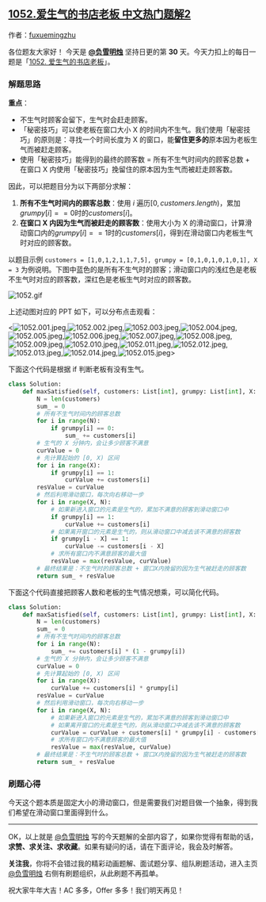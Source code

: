 ## [1052.爱生气的书店老板 中文热门题解2](https://leetcode.cn/problems/grumpy-bookstore-owner/solutions/100000/yong-mi-mi-ji-qiao-wan-liu-zhu-zui-duo-d-py41)

作者：[fuxuemingzhu](https://leetcode.cn/u/fuxuemingzhu)

各位题友大家好！ 今天是 **[@负雪明烛](/u/fuxuemingzhu/)** 坚持日更的第 **30** 天。今天力扣上的每日一题是「[1052. 爱生气的书店老板](https://leetcode-cn.com/problems/grumpy-bookstore-owner/)」。


### 解题思路


**重点**：

- 不生气时顾客会留下，生气时会赶走顾客。
- 「秘密技巧」可以使老板在窗口大小 X 的时间内不生气。我们使用「秘密技巧」的原则是：寻找一个时间长度为 X 的窗口，能**留住更多的**原本因为老板生气而被赶走顾客。
- 使用「秘密技巧」能得到的最终的顾客数 = 所有不生气时间内的顾客总数 + 在窗口 X 内使用「秘密技巧」挽留住的原本因为生气而被赶走顾客数。


因此，可以把题目分为以下两部分求解：

1. **所有不生气时间内的顾客总数**：使用 $i$ 遍历$[0, customers.length)$，累加$grumpy[i] == 0$时的$customers[i]$。
2. **在窗口 X 内因为生气而被赶走的顾客数**：使用大小为 X 的滑动窗口，计算滑动窗口内的$grumpy[i] == 1$时的$customers[i]$，得到在滑动窗口内老板生气时对应的顾客数。


以题目示例 `customers = [1,0,1,2,1,1,7,5], grumpy = [0,1,0,1,0,1,0,1], X = 3` 为例说明。下图中蓝色的是所有不生气时的顾客；滑动窗口内的浅红色是老板不生气时对应的顾客数，深红色是老板生气时对应的顾客数。

![1052.gif](https://pic.leetcode-cn.com/1614039086-cncRAt-1052.gif)

上述动图对应的 PPT 如下，可以分布点击观看：

<![1052.001.jpeg](https://pic.leetcode-cn.com/1614039108-jttVFu-1052.001.jpeg),![1052.002.jpeg](https://pic.leetcode-cn.com/1614039108-UIKADz-1052.002.jpeg),![1052.003.jpeg](https://pic.leetcode-cn.com/1614039108-wWGRFz-1052.003.jpeg),![1052.004.jpeg](https://pic.leetcode-cn.com/1614039108-NhwzzS-1052.004.jpeg),![1052.005.jpeg](https://pic.leetcode-cn.com/1614039108-qTIsWd-1052.005.jpeg),![1052.006.jpeg](https://pic.leetcode-cn.com/1614039108-UIwbKV-1052.006.jpeg),![1052.007.jpeg](https://pic.leetcode-cn.com/1614039108-BUrfsP-1052.007.jpeg),![1052.008.jpeg](https://pic.leetcode-cn.com/1614039108-AuUuLX-1052.008.jpeg),![1052.009.jpeg](https://pic.leetcode-cn.com/1614039108-aAbyqy-1052.009.jpeg),![1052.010.jpeg](https://pic.leetcode-cn.com/1614039108-nAyLEA-1052.010.jpeg),![1052.011.jpeg](https://pic.leetcode-cn.com/1614039108-JEPNpW-1052.011.jpeg),![1052.012.jpeg](https://pic.leetcode-cn.com/1614039108-kyBkNY-1052.012.jpeg),![1052.013.jpeg](https://pic.leetcode-cn.com/1614039108-xaRWub-1052.013.jpeg),![1052.014.jpeg](https://pic.leetcode-cn.com/1614039108-BttzUr-1052.014.jpeg),![1052.015.jpeg](https://pic.leetcode-cn.com/1614039108-nEVEJF-1052.015.jpeg)>







下面这个代码是根据 if 判断老板有没有生气。

```Python []
class Solution:
    def maxSatisfied(self, customers: List[int], grumpy: List[int], X: int) -> int:
        N = len(customers)
        sum_ = 0
        # 所有不生气时间内的顾客总数
        for i in range(N):
            if grumpy[i] == 0:
                sum_ += customers[i]
        # 生气的 X 分钟内，会让多少顾客不满意
        curValue = 0
        # 先计算起始的 [0, X) 区间
        for i in range(X):
            if grumpy[i] == 1:
                curValue += customers[i]
        resValue = curValue
        # 然后利用滑动窗口，每次向右移动一步
        for i in range(X, N):
            # 如果新进入窗口的元素是生气的，累加不满意的顾客到滑动窗口中
            if grumpy[i] == 1:
                curValue += customers[i]
            # 如果离开窗口的元素是生气的，则从滑动窗口中减去该不满意的顾客数
            if grumpy[i - X] == 1:
                curValue -= customers[i - X]
            # 求所有窗口内不满意顾客的最大值
            resValue = max(resValue, curValue)
        # 最终结果是：不生气时的顾客总数 + 窗口X内挽留的因为生气被赶走的顾客数
        return sum_ + resValue
```

下面这个代码直接把顾客人数和老板的生气情况想乘，可以简化代码。

```Python []
class Solution:
    def maxSatisfied(self, customers: List[int], grumpy: List[int], X: int) -> int:
        N = len(customers)
        sum_ = 0
        # 所有不生气时间内的顾客总数
        for i in range(N):
            sum_ += customers[i] * (1 - grumpy[i])
        # 生气的 X 分钟内，会让多少顾客不满意
        curValue = 0
        # 先计算起始的 [0, X) 区间
        for i in range(X):
            curValue += customers[i] * grumpy[i]
        resValue = curValue
        # 然后利用滑动窗口，每次向右移动一步
        for i in range(X, N):
            # 如果新进入窗口的元素是生气的，累加不满意的顾客到滑动窗口中
            # 如果离开窗口的元素是生气的，则从滑动窗口中减去该不满意的顾客数
            curValue = curValue + customers[i] * grumpy[i] - customers[i - X] * grumpy[i - X]
            # 求所有窗口内不满意顾客的最大值
            resValue = max(resValue, curValue)
        # 最终结果是：不生气时的顾客总数 + 窗口X内挽留的因为生气被赶走的顾客数
        return sum_ + resValue
```


### 刷题心得

今天这个题本质是固定大小的滑动窗口，但是需要我们对题目做一个抽象，得到我们希望在滑动窗口里面得到什么。


-----


OK，以上就是 [@负雪明烛](https://leetcode-cn.com/u/fuxuemingzhu/) 写的今天题解的全部内容了，如果你觉得有帮助的话，**求赞、求关注、求收藏**。如果有疑问的话，请在下面评论，我会及时解答。


**关注我**，你将不会错过我的精彩动画题解、面试题分享、组队刷题活动，进入主页 [@负雪明烛](https://leetcode-cn.com/u/fuxuemingzhu/) 右侧有刷题组织，从此刷题不再孤单。


祝大家牛年大吉！AC 多多，Offer 多多！我们明天再见！